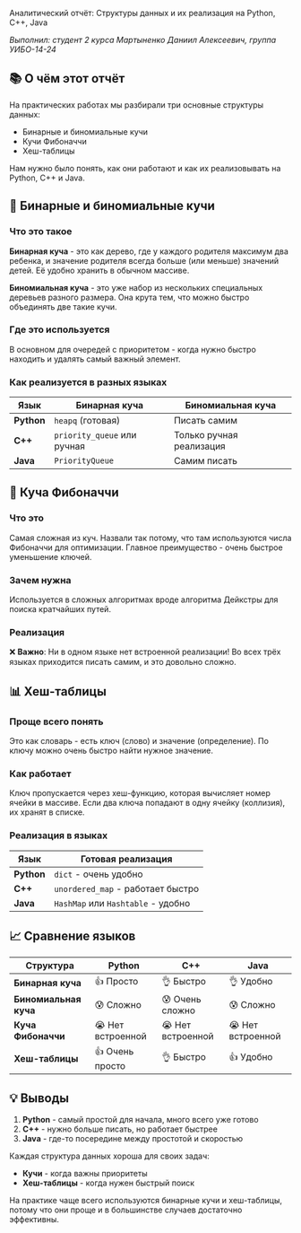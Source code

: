 Аналитический отчёт: Структуры данных и их реализация на Python, C++, Java

*Выполнил: студент 2 курса Мартыненко Даниил Алексеевич, группа УИБО-14-24*

## 📚 О чём этот отчёт

На практических работах мы разбирали три основные структуры данных:
- Бинарные и биномиальные кучи
- Кучи Фибоначчи  
- Хеш-таблицы

Нам нужно было понять, как они работают и как их реализовывать на Python, C++ и Java.

## 🎯 Бинарные и биномиальные кучи

### Что это такое
**Бинарная куча** - это как дерево, где у каждого родителя максимум два ребенка, и значение родителя всегда больше (или меньше) значений детей. Её удобно хранить в обычном массиве.

**Биномиальная куча** - это уже набор из нескольких специальных деревьев разного размера. Она крута тем, что можно быстро объединять две такие кучи.

### Где это используется
В основном для очередей с приоритетом - когда нужно быстро находить и удалять самый важный элемент.

### Как реализуется в разных языках

| Язык | Бинарная куча | Биномиальная куча |
|------|---------------|------------------|
| **Python** | `heapq` (готовая) | Писать самим |
| **C++** | `priority_queue` или ручная | Только ручная реализация |
| **Java** | `PriorityQueue` | Самим писать |

## 🔢 Куча Фибоначчи

### Что это
Самая сложная из куч. Назвали так потому, что там используются числа Фибоначчи для оптимизации. Главное преимущество - очень быстрое уменьшение ключей.

### Зачем нужна
Используется в сложных алгоритмах вроде алгоритма Дейкстры для поиска кратчайших путей.

### Реализация
❌ **Важно**: Ни в одном языке нет встроенной реализации! Во всех трёх языках приходится писать самим, и это довольно сложно.

## 📊 Хеш-таблицы

### Проще всего понять
Это как словарь - есть ключ (слово) и значение (определение). По ключу можно очень быстро найти нужное значение.

### Как работает
Ключ пропускается через хеш-функцию, которая вычисляет номер ячейки в массиве. Если два ключа попадают в одну ячейку (коллизия), их хранят в списке.

### Реализация в языках

| Язык | Готовая реализация | 
|------|-------------------|
| **Python** | `dict` - очень удобно |
| **C++** | `unordered_map` - работает быстро |
| **Java** | `HashMap` или `Hashtable` - удобно |

## 📈 Сравнение языков

| Структура | Python | C++ | Java |
|-----------|---------|------|-------|
| **Бинарная куча** | 👍 Просто | 👌 Быстро | 👌 Удобно |
| **Биномиальная куча** | 😰 Сложно | 😰 Очень сложно | 😰 Сложно |
| **Куча Фибоначчи** | 😭 Нет встроенной | 😭 Нет встроенной | 😭 Нет встроенной |
| **Хеш-таблицы** | 👍 Очень просто | 👌 Быстро | 👍 Удобно |

## 💡 Выводы

1. **Python** - самый простой для начала, много всего уже готово
2. **C++** - нужно больше писать, но работает быстрее  
3. **Java** - где-то посередине между простотой и скоростью

Каждая структура данных хороша для своих задач:
- **Кучи** - когда важны приоритеты
- **Хеш-таблицы** - когда нужен быстрый поиск

На практике чаще всего используются бинарные кучи и хеш-таблицы, потому что они проще и в большинстве случаев достаточно эффективны.


